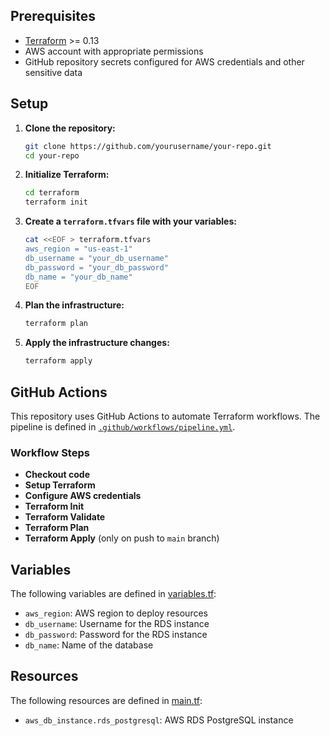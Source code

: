 ## Prerequisites

- [Terraform](https://www.terraform.io/downloads.html) >= 0.13
- AWS account with appropriate permissions
- GitHub repository secrets configured for AWS credentials and other sensitive data

## Setup

1. **Clone the repository:**

   ```sh
   git clone https://github.com/yourusername/your-repo.git
   cd your-repo
   ```

2. **Initialize Terraform:**

   ```sh
   cd terraform
   terraform init
   ```

3. **Create a `terraform.tfvars` file with your variables:**

   ```sh
   cat <<EOF > terraform.tfvars
   aws_region = "us-east-1"
   db_username = "your_db_username"
   db_password = "your_db_password"
   db_name = "your_db_name"
   EOF
   ```

4. **Plan the infrastructure:**

   ```sh
   terraform plan
   ```

5. **Apply the infrastructure changes:**
   ```sh
   terraform apply
   ```

## GitHub Actions

This repository uses GitHub Actions to automate Terraform workflows. The pipeline is defined in [`.github/workflows/pipeline.yml`](.github/workflows/pipeline.yml).

### Workflow Steps

- **Checkout code**
- **Setup Terraform**
- **Configure AWS credentials**
- **Terraform Init**
- **Terraform Validate**
- **Terraform Plan**
- **Terraform Apply** (only on push to `main` branch)

## Variables

The following variables are defined in [variables.tf](terraform/variables.tf):

- `aws_region`: AWS region to deploy resources
- `db_username`: Username for the RDS instance
- `db_password`: Password for the RDS instance
- `db_name`: Name of the database

## Resources

The following resources are defined in [main.tf](terraform/main.tf):

- `aws_db_instance.rds_postgresql`: AWS RDS PostgreSQL instance
